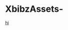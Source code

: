 # XbibzAssets-

[hi](https://github.com/Habibzz01/XbibzAssets-/releases/download/Nexo444/54d7302c08408339574b95b9a911c51a.gif)
